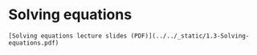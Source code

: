 # Solving equations

```{admonition} Lecture slides
[Solving equations lecture slides (PDF)](../../_static/1.3-Solving-equations.pdf)
```
